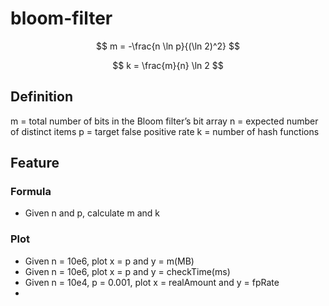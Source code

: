 # bloom-filter

$$
m = -\frac{n \ln p}{(\ln 2)^2}
$$

$$
k = \frac{m}{n} \ln 2
$$

## Definition
m = total number of bits in the Bloom filter’s bit array
n = expected number of distinct items
p = target false positive rate
k = number of hash functions

## Feature
### Formula
- Given n and p, calculate m and k
### Plot
- Given n = 10e6, plot x = p and y = m(MB)
- Given n = 10e6, plot x = p and y = checkTime(ms)
- Given n = 10e4, p = 0.001, plot x = realAmount and y = fpRate
- 